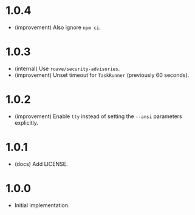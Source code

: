 1.0.4
=====

*   (improvement) Also ignore `npm ci`.


1.0.3
=====

*   (internal) Use `roave/security-advisories`.
*   (improvement) Unset timeout for `TaskRunner` (previously 60 seconds).


1.0.2
=====

*   (improvement) Enable `tty` instead of setting the `--ansi` parameters explicitly.


1.0.1
=====

*   (docs) Add LICENSE.


1.0.0
=====

*   Initial implementation.
